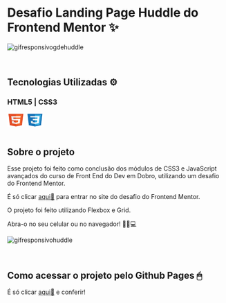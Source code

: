 # Desafio Landing Page Huddle do Frontend Mentor ✨

![gifresponsivogdehuddle](https://github.com/marislaradev/landing-page-huddle/assets/121054908/d518915d-9707-4bb7-8313-bc976944ae59)

<br>

## Tecnologias Utilizadas ⚙
### HTML5 | CSS3
<div style="display: inline_block">
  <img align="center" alt="HTML" height="30" width="40" src="https://raw.githubusercontent.com/devicons/devicon/master/icons/html5/html5-original.svg">
  <img align="center" alt="CSS" height="30" width="40" src="https://raw.githubusercontent.com/devicons/devicon/master/icons/css3/css3-original.svg">     
</div>

<br>

## Sobre o projeto
<p>Esse projeto foi feito como conclusão dos módulos de CSS3 e JavaScript avançados do curso de Front End do Dev em Dobro, utilizando um desafio do Frontend Mentor.</p>
<p>É só clicar <a href="https://www.frontendmentor.io/challenges/huddle-landing-page-with-a-single-introductory-section-B_2Wvxgi0" target="_blank" >aqui🔗</a> para entrar no site do desafio do Frontend Mentor.</p>
<p>O projeto foi feito utilizando Flexbox e Grid. </p>

<p>Abra-o no seu celular ou no navegador! 📱✨💻 </p>

![gifresponsivohuddle](https://github.com/marislaradev/landing-page-huddle/assets/121054908/d1dd5216-9ad8-49a7-8422-501d9962a91c)

<br>

## Como acessar o projeto pelo Github Pages 🖱
<p>É só clicar <a href="https://marislaradev.github.io/landing-page-huddle/" target="_blank" >aqui🔗</a> e conferir!</p>




